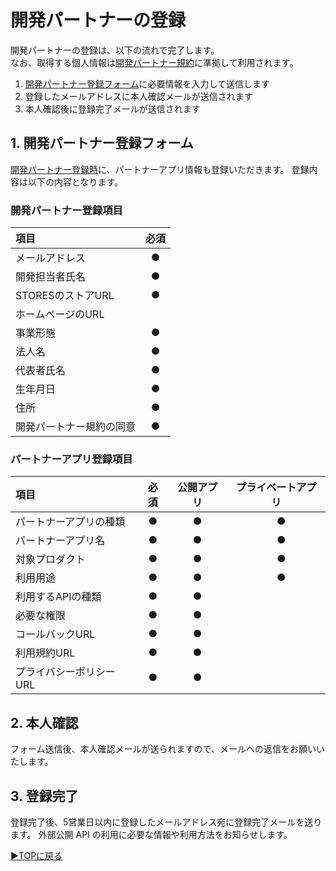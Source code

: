 # 開発パートナーの登録
開発パートナーの登録は、以下の流れで完了します。  
なお、取得する個人情報は[開発パートナー規約](https://partner.platform.stores.jp/dev/terms)に準拠して利用されます。

1. [開発パートナー登録フォーム](https://forms.gle/SM16fYxW6C7AXdqa6)に必要情報を入力して送信します
1. 登録したメールアドレスに本人確認メールが送信されます
1. 本人確認後に登録完了メールが送信されます

## 1. 開発パートナー登録フォーム
[開発パートナー登録時](https://forms.gle/SM16fYxW6C7AXdqa6)に、パートナーアプリ情報も登録いただきます。  登録内容は以下の内容となります。　　


### 開発パートナー登録項目

  | 項目 | 必須 |
  | :--- | :---: |
  | メールアドレス | ● |
  | 開発担当者氏名| ● |
  | STORESのストアURL| ● |
  | ホームページのURL | |
  | 事業形態 | ● |
  | 法人名 | ● |
  | 代表者氏名 | ● |
  | 生年月日 | ● |
  | 住所 | ● |
  | 開発パートナー規約の同意 | ● |

### パートナーアプリ登録項目

  | 項目 | 必須 | 公開アプリ | プライベートアプリ
  | :--- | :---: | :---: | :---: |
  | パートナーアプリの種類 | ● | ● |　●
  | パートナーアプリ名 | ● | ● |　●
  | 対象プロダクト | ● | ● |　●
  | 利用用途 | ● | ● |　●
  | 利用するAPIの種類| ● | ● |　
  | 必要な権限 | ● | ● |　
  | コールバックURL | ● | ● |　
  | 利用規約URL| ● | ● |　
  | プライバシーポリシーURL | ● | ● |　


## 2. 本人確認
フォーム送信後、本人確認メールが送られますので、メールへの返信をお願いいたします。

## 3. 登録完了
登録完了後、5営業日以内に登録したメールアドレス宛に登録完了メールを送ります。
外部公開 API の利用に必要な情報や利用方法をお知らせします。　　

[▶︎TOPに戻る](README.md)
